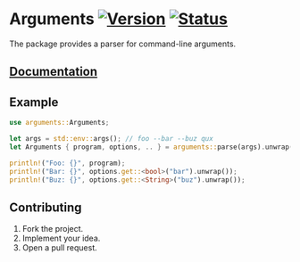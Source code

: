 # Arguments [![Version][version-img]][version-url] [![Status][status-img]][status-url]

The package provides a parser for command-line arguments.

## [Documentation][doc]

## Example

```rust
use arguments::Arguments;

let args = std::env::args(); // foo --bar --buz qux
let Arguments { program, options, .. } = arguments::parse(args).unwrap();

println!("Foo: {}", program);
println!("Bar: {}", options.get::<bool>("bar").unwrap());
println!("Buz: {}", options.get::<String>("buz").unwrap());
```

## Contributing

1. Fork the project.
2. Implement your idea.
3. Open a pull request.

[version-img]: https://img.shields.io/crates/v/arguments.svg
[version-url]: https://crates.io/crates/arguments
[status-img]: https://travis-ci.org/stainless-steel/arguments.svg?branch=master
[status-url]: https://travis-ci.org/stainless-steel/arguments
[doc]: https://stainless-steel.github.io/arguments
